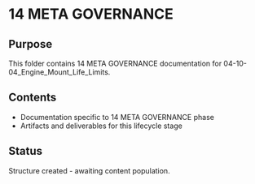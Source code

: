 # 14 META GOVERNANCE

## Purpose
This folder contains 14 META GOVERNANCE documentation for 04-10-04_Engine_Mount_Life_Limits.

## Contents
- Documentation specific to 14 META GOVERNANCE phase
- Artifacts and deliverables for this lifecycle stage

## Status
Structure created - awaiting content population.
